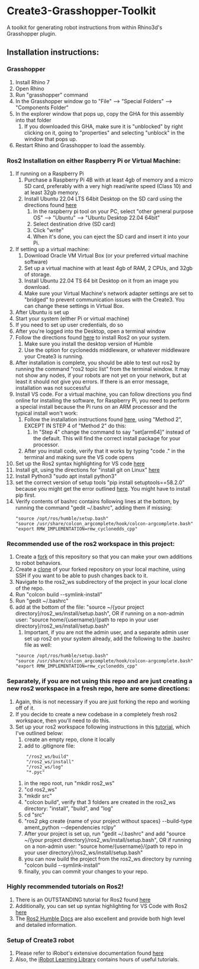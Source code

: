 # Create3-Grasshopper-Toolkit
A toolkit for generating robot instructions from within Rhino3d's Grasshopper plugin.

## Installation instructions:

### Grasshopper
1. Install Rhino 7
1. Open Rhino
1. Run "grasshopper" command
1. In the Grasshopper window go to "File" --> "Special Folders" --> "Components Folder"
1. In the explorer window that pops up, copy the GHA for this assembly into that folder
    1. If you downloaded this GHA, make sure it is "unblocked" by right clicking on it, going to "properties" and selecting "unblock" in the window that pops up.
1. Restart Rhino and Grasshopper to load the assembly.

### Ros2 Installation on either Raspberry Pi or Virtual Machine:
1. If running on a Raspberry Pi
    1. Purchase a Raspberry Pi 4B with at least 4gb of memory and a micro SD card, preferably with a very high read/write speed (Class 10) and at least 32gb memory.
    1. Install Ubuntu 22.04 LTS 64bit Desktop on the SD card using the directions found [here](https://ubuntu.com/tutorials/how-to-install-ubuntu-desktop-on-raspberry-pi-4)
        1. In the raspberry pi tool on your PC, select "other general purpose OS" --> "Ubuntu" --> "Ubuntu Desktop 22.04 64bit" 
        1. Select destination drive (SD card)
        1. Click "write"
        1. When it's done, you can eject the SD card and insert it into your Pi.
1. If setting up a virtual machine:
    1. Download Oracle VM Virtual Box (or your preferred virtual machine software)
    1. Set up a virtual machine with at least 4gb of RAM, 2 CPUs, and 32gb of storage.
    1. Install Ubuntu 22.04 TS 64 bit Desktop on it from an image you download.
    1. Make sure your Virtual Machine's network adapter settings are set to "bridged" to prevent communication issues with the Create3. You can change these settings in Virtual Box.
1. After Ubuntu is set up
1. Start your system (either Pi or virtual machine)
1. If you need to set up user credentials, do so
1. After you're logged into the Desktop, open a terminal window
1. Follow the directions found [here](https://iroboteducation.github.io/create3_docs/setup/ubuntu2204/) to install Ros2 on your system.
    1. Make sure you install the desktop version of Humble
    1. Use the option for cyclonedds middleware, or whatever middleware your Create3 is running.
1. After installation is complete, you should be able to test out ros2 by running the command "ros2 topic list" from the terminal window. It may not show any nodes, if your robots are not yet on your network, but at least it should not give you errors. If there is an error message, installation was not successful
1. Install VS code. For a virtual machine, you can follow directions you find online for installing the software, for Raspberry Pi, you need to perform a special install because the Pi runs on an ARM processor and the typical install won't work:
    1. Follow the installation instructions found [here](https://phoenixnap.com/kb/install-vscode-ubuntu), using "Method 2", EXCEPT IN STEP 4 of "Method 2" do this:
        1. In "Step 4" change the command to say "set\[arm64\]" instead of the default. This will find the correct install package for your processor.
    1. After you install code, verify that it works by typing "code ." in the terminal and making sure the VS code opens
1. Set up the Ros2 syntax highlighting for VS code [here](https://www.youtube.com/watch?v=hf76VY0a5Fk)
1. Install git, using the directions for "install git on Linux" [here](https://www.atlassian.com/git/tutorials/install-git)
1. Install Python3 "sudo apt install python3"
1. set the correct version of setup tools "pip install setuptools==58.2.0" because you might get the error outlined [here](https://answers.ros.org/question/348083/error-ros2-run-package-not-found/). You might have to install pip first.
1. Verify contents of bashrc contains following lines at the bottom, by running the command "gedit ~/.bashrc", adding them if missing:
    ```
    "source /opt/ros/humble/setup.bash"
    "source /usr/share/colcon_argcomplete/hook/colcon-argcomplete.bash"
    "export RMW_IMPLEMENTATION=rmw_cyclonedds_cpp"
    ```

### Recommended use of the ros2 workspace in this project:
1. Create a [fork](https://docs.github.com/en/get-started/quickstart/fork-a-repo) of this repository so that you can make your own additions to robot behaviors.
1. Create a [clone](https://docs.github.com/en/repositories/creating-and-managing-repositories/cloning-a-repository) of your forked repository on your local machine, using SSH if you want to be able to push changes back to it.
1. Navigate to the ros2_ws subdirectory of the project in your local clone of the repo.
1. Run "colcon build --symlink-install"
1. Run "gedit ~/.bashrc"
1. add at the bottom of the file: "source ~/{your project directory}/ros2_ws/install/setup.bash", OR if running on a non-admin user: "source home/{username}/{path to repo in your user directory}/ros2_ws/install/setup.bash"
    1. Important, if you are not the admin user, and a separate admin user set up ros2 on your system already, add the following to the .bashrc file as well:
    ```
    "source /opt/ros/humble/setup.bash"
    "source /usr/share/colcon_argcomplete/hook/colcon-argcomplete.bash"
    "export RMW_IMPLEMENTATION=rmw_cyclonedds_cpp"
    ```

### Separately, if you are not using this repo and are just creating a new ros2 workspace in a fresh repo, here are some directions:
1. Again, this is not necessary if you are just forking the repo and working off of it. 
1. If you decide to create a new codebase in a completely fresh ros2 workspace, then you'll need to do this.
1. Set up your ros2 workspace following instructions in this [tutorial](https://www.youtube.com/watch?v=idQb2pB-h2Q), which I've outlined below:
    1. create an empty repo, clone it locally
    1. add to .gitignore file:
    ```
        "/ros2_ws/build"
        "/ros2_ws/install"
        "/ros2_ws/log"
        "*.pyc"
    ```
    1. in the repo root, run "mkdir ros2_ws"
    1. "cd ros2_ws"
    1. "mkdir src"
    1. "colcon build", verify that 3 folders are created in the ros2_ws directory: "install", "build", and "log"
    1. cd "src"
    1. "ros2 pkg create {name of your project without spaces} --build-type ament_python --dependencies rclpy"
    1. After your project is set up, run "gedit ~/.bashrc" and add "source ~/{your project directory}/ros2_ws/install/setup.bash", OR if running on a non-admin user: "source home/{username}/{path to repo in your user directory}/ros2_ws/install/setup.bash"
    1. you can now build the project from the ros2_ws directory by running "colcon build --symlink-install"
    1. finally, you can commit your changes to your repo.

### Highly recommended tutorials on Ros2!
1. There is an OUTSTANDING tutorial for Ros2 found [here](https://www.youtube.com/watch?v=idQb2pB-h2Q)
1. Additionally, you can set up syntax highlighting for VS Code with Ros2 [here](https://www.youtube.com/watch?v=hf76VY0a5Fk)
1. The [Ros2 Humble Docs](https://docs.ros.org/en/humble/index.html) are also excellent and provide both high level and detailed information.

### Setup of Create3 robot
1. Please refer to iRobot's extensive documentation found [here](https://iroboteducation.github.io/create3_docs/)
1. Also, the [iRobot Learning Library](https://edu.irobot.com/learning-library) contains hours of useful tutorials.
